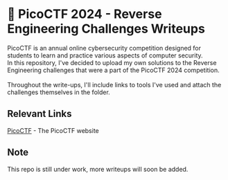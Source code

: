 # 🚩 PicoCTF 2024 - Reverse Engineering Challenges Writeups
PicoCTF is an annual online cybersecurity competition designed for students to learn and practice various aspects of computer security. <br>
In this repository, I've decided to upload my own solutions to the Reverse Engineering challenges that were a part of the PicoCTF 2024 competition. <br><br>
Throughout the write-ups, I'll include links to tools I've used and attach the challenges themselves in the folder.

## Relevant Links
[PicoCTF](https://picoctf.org/) - The PicoCTF website 

## Note
This repo is still under work, more writeups will soon be added.
